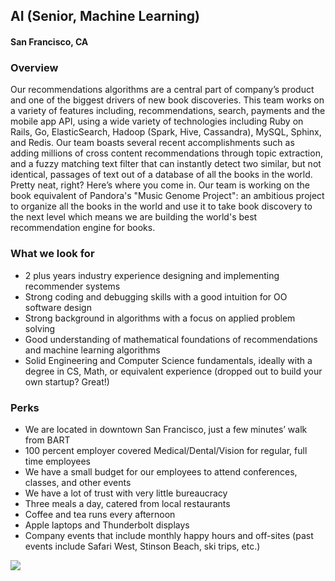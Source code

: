 ##  AI (Senior, Machine Learning)
#### San Francisco, CA

### Overview
Our recommendations algorithms are a central part of company’s product and one of the biggest drivers of new book discoveries. This team works on a variety of features including, recommendations, search, payments and the mobile app API, using a wide variety of technologies including Ruby on Rails, Go, ElasticSearch, Hadoop (Spark, Hive, Cassandra), MySQL, Sphinx, and Redis.
Our team boasts several recent accomplishments such as adding millions of cross content recommendations through topic extraction, and a fuzzy matching text filter that can instantly detect two similar, but not identical, passages of text out of a database of all the books in the world. Pretty neat, right?
Here’s where you come in. Our team is working on the book equivalent of Pandora's "Music Genome Project": an ambitious project to organize all the books in the world and use it to take book discovery to the next level which means we are building the world's best recommendation engine for books.

### What we look for
+	2 plus years industry experience designing and implementing recommender systems
+	Strong coding and debugging skills with a good intuition for OO software design
+	Strong background in algorithms with a focus on applied problem solving
+	Good understanding of mathematical foundations of recommendations and machine learning algorithms
+	Solid Engineering and Computer Science fundamentals, ideally with a degree in CS, Math, or equivalent experience (dropped out to build your own startup? Great!)

### Perks
+	We are located in downtown San Francisco, just a few minutes’ walk from BART
+	100 percent employer covered Medical/Dental/Vision for regular, full time employees
+	We have a small budget for our employees to attend conferences, classes, and other events
+	We have a lot of trust with very little bureaucracy
+	Three meals a day, catered from local restaurants
+	Coffee and tea runs every afternoon
+	Apple laptops and Thunderbolt displays
+	Company events that include monthly happy hours and off-sites (past events include Safari West, Stinson Beach, ski trips, etc.)


[<img src='https://dabuttonfactory.com/button.png?t=Learn+More&f=Calibri-Bold&ts=24&tc=fff&hp=20&vp=8&c=5&bgt=unicolored&bgc=29aafe'>](https://letsrockit.co/jobs/u2nyawjk-ai-senior-machine-learning)
